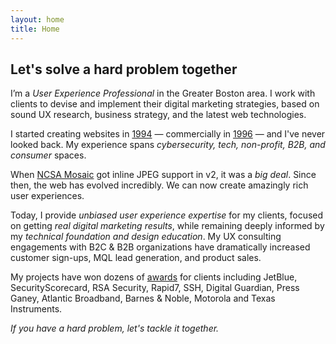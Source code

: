 ```yaml
---
layout: home
title: Home
---
```


## Let's solve a hard problem together

I’m a *User Experience Professional* in the Greater Boston area. I work with clients to devise and implement their digital marketing strategies, based on sound UX research, business strategy, and the latest web technologies.

I started creating websites in [1994](https://web.archive.org/web/19990117063013/http://aleph0.clarku.edu/~joker/home.html) — commercially in [1996](https://web.archive.org/web/19961111204026/http://www.nees.com/) — and I've never looked back. My experience spans *cybersecurity, tech, non-profit, B2B, and consumer* spaces.

When [NCSA Mosaic](http://www.ncsa.illinois.edu/enabling/mosaic) got inline JPEG support in v2, it was a _big deal_. Since then, the web has evolved incredibly. We can now create amazingly rich user experiences.

Today, I provide *unbiased user experience expertise* for my clients, focused on getting *real digital marketing results*, while remaining deeply informed by my *technical foundation and design education*. My UX consulting engagements with B2C & B2B organizations have dramatically increased customer sign-ups, MQL lead generation, and product sales.

My projects have won dozens of [awards](https://www.imarc.com/awards) for clients including JetBlue, SecurityScorecard, RSA Security, Rapid7, SSH, Digital Guardian, Press Ganey, Atlantic Broadband, Barnes & Noble, Motorola and Texas 
Instruments.

*If you have a hard problem, let's tackle it together.*

